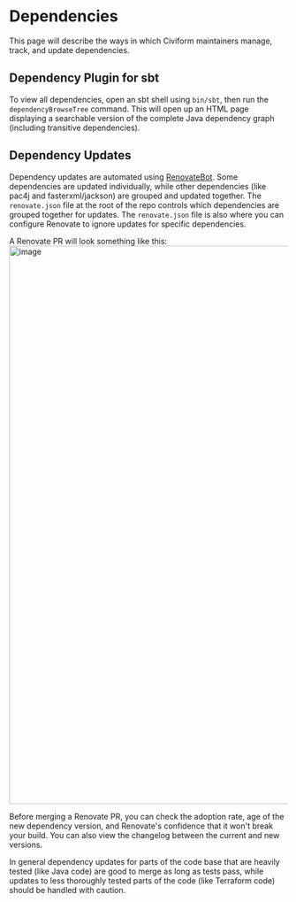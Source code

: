 # Dependencies

This page will describe the ways in which Civiform maintainers manage, track, and update dependencies.

## Dependency Plugin for sbt

To view all dependencies, open an sbt shell using `bin/sbt`, then run the `dependencyBrowseTree` command. This will open up an HTML page displaying a searchable version of the complete Java dependency graph (including transitive dependencies). 

## Dependency Updates

Dependency updates are automated using [RenovateBot](https://docs.renovatebot.com/). Some dependencies are updated individually, while other dependencies (like pac4j and fasterxml/jackson) are grouped and updated together. The `renovate.json` file at the root of the repo controls which dependencies are grouped together for updates. The `renovate.json` file is also where you can configure Renovate to ignore updates for specific dependencies.

A Renovate PR will look something like this:
<img width="1009" alt="image" src="https://user-images.githubusercontent.com/19631367/160932499-3c19b703-841b-4c39-837e-7e608f72a78b.png">

Before merging a Renovate PR, you can check the adoption rate, age of the new dependency version, and Renovate's confidence that it won't break your build. You can also view the changelog between the current and new versions.

In general dependency updates for parts of the code base that are heavily tested (like Java code) are good to merge as long as tests pass, while updates to less thoroughly tested parts of the code (like Terraform code) should be handled with caution.

